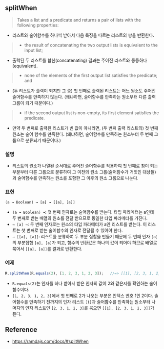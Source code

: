 ## splitWhen
> Takes a list and a predicate and returns a pair of lists with the following properties:
- 리스트와 술어함수를 하나씩 받아서 다음 특징을 따르는 리스트의 쌍을 반환한다.

> - the result of concatenating the two output lists is equivalent to the input list;
- 출력된 두 리스트를 합친(concatenating) 결과는 주어진 리스트와 동등하다(equivalent).
> - none of the elements of the first output list satisfies the predicate; and
- (두 리스트가 출력이 되지만 그 중) 첫 번째로 출력된 리스트는 어느 원소도 주어진 술어함수를 만족하지 않는다. (왜냐하면, 술어함수를 만족하는 원소부터 다른 출력 그룹이 되기 때문이다.)
> - if the second output list is non-empty, its first element satisfies the predicate.
- 만약 두 번째로 출력된 리스트가 빈 값이 아니라면, (두 번째 출력 리스트의) 첫 번째 원소는 술어 함수를 만족한다. (왜냐하면, 술어함수를 만족하는 원소부터 두 번째 그룹으로 분류되기 때문이다.)

### 설명
- 리스트의 원소가 나열된 순서대로 주어진 술어함수를 적용하여 첫 번째로 참이 되는 부분부터 다른 그룹으로 분류하여 그 이전의 원소 그룹(술어함수가 거짓인 대상들)과 술어함수를 만족하는 원소를 포함한 그 이후의 원소 그룹으로 나눈다.

### 표현
```
(a → Boolean) → [a] → [[a], [a]]
```
- `(a → Boolean) →`: 첫 번째 인자로는 술어함수를 받는다. 타입 파라메터는 a인데 두 번째로 받는 배열의 원소를 전달 받으므로 동일한 타입 파라메터를 가진다.
- `→ [a] →`: 두 번째 인자로는 원소의 타입 파라메터가 a인 리스트를 받는다. 이 리스트는 첫 번째로 받는 술어함수의 인자로 전달될 수 있어야 한다.
- `→ [[a], [a]]`: 리스트를 분류하여 두 부분 집합을 만들기 때문에 두 번째 인자 `[a]`의 부분집합 `[a], [a]`가 되고, 함수의 반환값은 하나의 값이 되어야 하므로 배열로 묶어서 `[[a], [a]]`를 결과로 반환한다.

### 예제
```js
R.splitWhen(R.equals(2), [1, 2, 3, 1, 2, 3]);   //=> [[1], [2, 3, 1, 2, 3]]
```
- `R.equals(2)`는 인자를 하나 받아서 받은 인자의 값이 2와 같은지를 확인하는 술어함수이다.
- `[1, 2, 3, 1, 2, 3]`에서 첫 번째로 2가 나오는 부분은 인덱스 번호 1인 2이다. 술어함수를 만족하기 전까지의 인자 리스트 `[1]`과 술어함수를 만족하는 원소부터 나머지의 인자 리스트인 `[2, 3, 1, 2, 3]`를 묶으면 `[[1], [2, 3, 1, 2, 3]]`가 된다.

## Reference
- https://ramdajs.com/docs/#splitWhen
